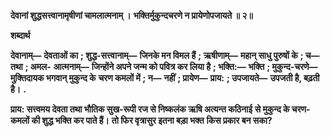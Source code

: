 **देवानां शुद्धसत्त्वानामृषीणां चामलात्मनाम् ।** **भक्तिर्मुकुन्दचरणे न प्रायेणोपजायते ॥ २॥** 

**शब्दार्थ** 

**देवानाम्—** **देवताओं का** **; शुद्ध-सत्त्वानाम्—** **जिनके मन विमल हैं** **; ऋषीणाम्—** **महान् साधु पुरुषों के** **; च—** **तथा** **; अमल-** **आत्मनाम्—** **जिन्होंने अपने जन्म को पवित्र कर लिया है** **; भक्ति:—** **भक्ति** **; मुकुन्द-चरणे—** **मुक्तिदायक भगवान् मुकुन्द के** **चरण कमलों में** **; न—** **नहीं** **; प्रायेण—** **प्राय:** **; उपजायते—** **उपजती है, बढ़ती है।** **.** 

**प्राय: सत्त्वमय देवता तथा भौतिक सुख-रूपी रज से निष्कलंक ऋषि अत्यन्त कठिनाई** **से मुकुन्द के चरण-कमलों की शुद्ध भक्ति कर पाते हैं।** **तो फिर वृत्रासुर इतना बड़ा भक्त** **किस प्रकार बन सका?** 